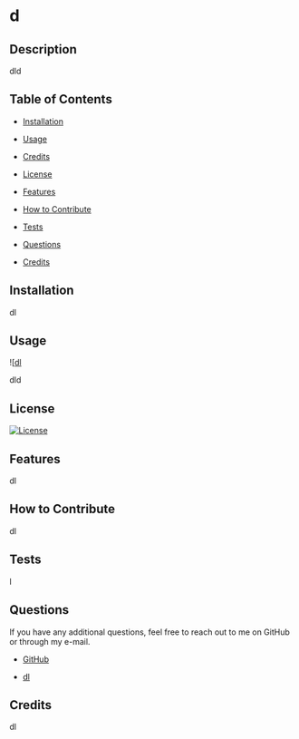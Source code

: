 # d

## __Description__


dld


## __Table of Contents__

- [Installation](#installation)

- [Usage](#usage)

- [Credits](#credits)

- [License](#license)

- [Features](#features)

- [How to Contribute](#how-to-contribute)

- [Tests](#tests)

- [Questions](#questions)

- [Credits](#credits)


## __Installation__

dl

## __Usage__
  
![[dl](d)
    
dld

## __License__

 [![License](https://img.shields.io/badge/License-Apache_2.0-blue.svg)](https://opensource.org/licenses/Apache-2.0)


## __Features__

dl

## __How to Contribute__

dl

## __Tests__

l

## __Questions__

If you have any additional questions, feel free to reach out to me on GitHub
or through my e-mail. 

- <a href="dl">GitHub</a>

- <a href="mailto:dl">dl</a>


## __Credits__

dl

    